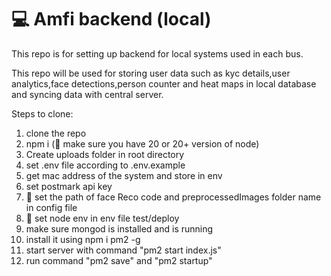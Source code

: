 # 💻 Amfi backend (local)

This repo is for setting up backend for local systems used in each bus.

This repo will be used for storing user data such as kyc details,user analytics,face detections,person counter and heat maps in local database and syncing data with central server.

Steps to clone:

1. clone the repo
2. npm i (🚨 make sure you have 20 or 20+ version of node)
3. Create uploads folder in root directory
4. set .env file according to .env.example
5. get mac address of the system and store in env
6. set postmark api key
7. 🚨 set the path of face Reco code and preprocessedImages folder name in config file
8. 🚨 set node env in env file test/deploy
9. make sure mongod is installed and is running
10. install it using npm i pm2 -g
11. start server with command "pm2 start index.js"
12. run command "pm2 save" and "pm2 startup"
